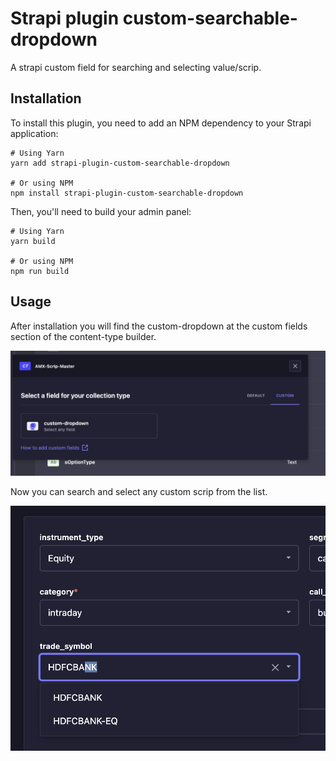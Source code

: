 # Strapi plugin custom-searchable-dropdown

A strapi custom field for searching and selecting value/scrip.

## Installation

To install this plugin, you need to add an NPM dependency to your Strapi application:

```
# Using Yarn
yarn add strapi-plugin-custom-searchable-dropdown

# Or using NPM
npm install strapi-plugin-custom-searchable-dropdown
```

Then, you'll need to build your admin panel:

```
# Using Yarn
yarn build

# Or using NPM
npm run build
```


## Usage

After installation you will find the custom-dropdown at the custom fields section of the content-type builder.

![custom dropdown field screenshot](./custom-dropdown-custom-field.png)

Now you can search and select any custom scrip from the list.

![custom searchable dropdown](./custom-searchable-dropdown.png)
